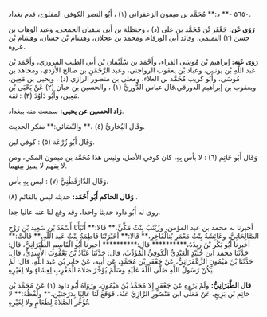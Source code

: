 ٥٦٥٠ -** د:** مُحَمَّد بن ميمون الزعفراني (١) ، أَبُو النضر الكوفي المفلوج، قدم بغداد.

**رَوَى عَن:** جَعْفَر بْن مُحَمَّد بن علي (د) ، وحنظلة بن أَبي سفيان الجمحي، وعبد الوهاب بن حسن (٢) التميمي، وفائد أبي الورقاء، ومحمد بن عجلان، وهشام بْن حسان، وهشام بْن عروة.

**رَوَى عَنه:** إبراهيم بْن مُوسَى الفراء، وأَحْمَد بن سُلَيْمان بْن أَبي الطيب المروزي، وأَحْمَد بْن عَبد اللَّهِ بْن يونس، وعباد بْن يعقوب الرواجني، وعبد الرَّحْمَنِ بن صالح الأزدي، ومجاهد بن مُوسَى، وأَبُو كريب مُحَمَّد بن العلاء، ومعلى بن منصور الرازي (د) ، ويحيى بن مَعِين، ويعقوب بن إبراهيم الدورقي.قال عباس الدُّورِيُّ (١) ، والحسين بن حبان (٢) عَنْ يَحْيَى بْن مَعِين، وأَبُو دَاوُدَ (٣) : ثقة.

**زاد الحسين عن يحيى:** سمعت منه ببغداد.

وقَال البُخارِيُّ (٤) ،** والنَّسَائي:** منكر الحديث.

وَقَال أَبُو زُرْعَة (٥) : كوفي لين.

وَقَال أَبُو حَاتِم (٦) : لا بأس بِهِ، كان كوفي الأصل، وليس هذا مُحَمَّد بن ميمون المكي، ومن لا يفهم لا يميز بينهما.

وَقَال الدَّارَقُطْنِيُّ (٧) : ليس بِهِ بأس.

**وَقَال الحاكم أَبُو أَحْمَد:** حديثه ليس بالقائم (٨) .

روى له أَبُو داود حديثا واحدا، وقد وقع لنا عنه عاليا جدا.

أخبرنا به محمد بن عبد المؤمن، وزَيْنَبُ بِنْتُ مَكِّيٍّ،** قَالا:** أَنَبَأَنَا أَسْعَدَ بْنِ سَعِيد بْنِ رَوْحٍ الصَّالِحَانِيُّ، وعَائِشَةُ بِنْتُ مَعْمَرِ بْنالْفَاخِرِ،** قَالا:** أخَبْرَتْنَا فَاطِمَةُ بِنْتُ عَبد اللَّهِ،** قَالَتْ:** أخبرنا أَبُو بَكْرِ بْنُ رِيذَةَ،********** قال:********** أخبرنا أَبُو الْقَاسِمِ الطَّبَرَانِيُّ، قال: حَدَّثَنَا محمد ابن خُلَيْدٍ الْعَبْدِيُّ الْكُوفِيُّ الْمُؤَدِّبُ، قال: حَدَّثَنَا عَبَّادُ بْنُ يَعْقُوبَ الأَسَدِيُّ، قال: حَدَّثَنَا بْنُ مَيْمُونٍ الزَّعْفَرَانِيُّ، عَنْ جَعْفَرِ بْن مُحَمَّدٍ، عَن أبيه، عَنْ جابر بْن عَبد اللَّهِ، قال: لَمْ يَكُنْ رَسُولُ اللَّهِ صَلَّى اللَّهُ عَلَيْهِ وسَلَّمَ يُؤَخِّرُ صَلاةَ الْمَغْرِبِ لِعِشَاءٍ ولا لِغَيْرِهِ.

**قال الطَّبَرَانِيُّ:** ولَمْ يَرْوِهِ عَنْ جَعْفَرٍ إِلا مُحَمَّدُ بْنُ مَيْمُونٍ. ورَوَاهُ أَبُو داود (١) عَنْ مُحَمَّد بْن حَاتِمِ بْنِ بَزِيعٍ، عَنْ مُعَلَّى ابن مَنْصُورٍ الرَّازِيِّ عَنْهُ، فَوَقَعَ لَنَا عَالِيًا بِدَرَجَتَيْنِ،** ولَفْظُهُ:** لا تُؤَخِّرِ الصَّلاةَ لِطَعَامٍ ولا لِغَيْرِهِ.